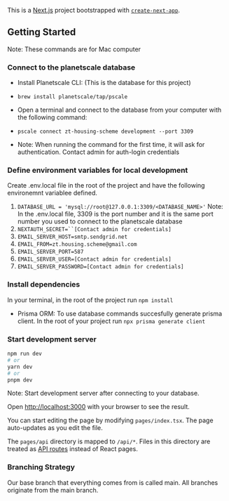 This is a [Next.js](https://nextjs.org/) project bootstrapped with [`create-next-app`](https://github.com/vercel/next.js/tree/canary/packages/create-next-app).

## Getting Started

Note: These commands are for Mac computer

### Connect to the planetscale database

- Install Planetscale CLI: (This is the database for this project)

- `brew install planetscale/tap/pscale`

- Open a terminal and connect to the database from your computer with the following command:
- `pscale connect zt-housing-scheme development --port 3309`

- Note: When running the command for the first time, it will ask for authentication. Contact admin for auth-login credentials

### Define environment variables for local development

Create .env.local file in the root of the project and have the following environemnt variablee defined.

1. `DATABASE_URL = 'mysql://root@127.0.0.1:3309/<DATABASE_NAME>'`
   Note: In the .env.local file, 3309 is the port number and it is the same port number you used to connect to the planetscale database
2. `NEXTAUTH_SECRET=``[Contact admin for credentials]`
3. `EMAIL_SERVER_HOST=smtp.sendgrid.net`
4. `EMAIL_FROM=zt.housing.scheme@gmail.com`
5. `EMAIL_SERVER_PORT=587`
6. `EMAIL_SERVER_USER=[Contact admin for credentials]`
7. `EMAIL_SERVER_PASSWORD=[Contact admin for credentials]`

### Install dependencies

In your terminal, in the root of the project run `npm install`

- Prisma ORM: To use database commands succesfully generate prisma client. In the root of your project run `npx prisma generate client`

### Start development server

```bash
npm run dev
# or
yarn dev
# or
pnpm dev
```

Note: Start development server after connecting to your database.

Open [http://localhost:3000](http://localhost:3000) with your browser to see the result.

You can start editing the page by modifying `pages/index.tsx`. The page auto-updates as you edit the file.

The `pages/api` directory is mapped to `/api/*`. Files in this directory are treated as [API routes](https://nextjs.org/docs/api-routes/introduction) instead of React pages.

### Branching Strategy

Our base branch that everything comes from is called main. All branches originate from the main branch.
